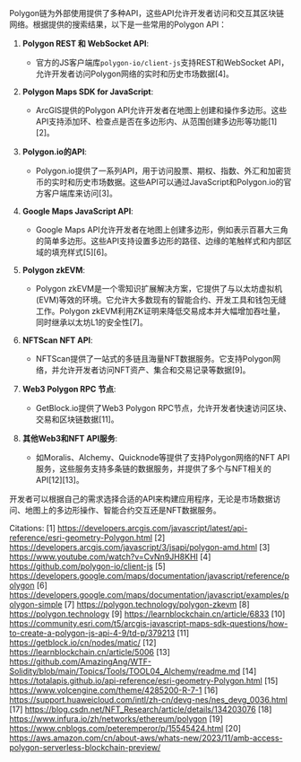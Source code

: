Polygon链为外部使用提供了多种API，这些API允许开发者访问和交互其区块链网络。根据提供的搜索结果，以下是一些常用的Polygon API：

1. **Polygon REST 和 WebSocket API**:
   - 官方的JS客户端库`polygon-io/client-js`支持REST和WebSocket API，允许开发者访问Polygon网络的实时和历史市场数据[4]。

2. **Polygon Maps SDK for JavaScript**:
   - ArcGIS提供的Polygon API允许开发者在地图上创建和操作多边形。这些API支持添加环、检查点是否在多边形内、从范围创建多边形等功能[1][2]。

3. **Polygon.io的API**:
   - Polygon.io提供了一系列API，用于访问股票、期权、指数、外汇和加密货币的实时和历史市场数据。这些API可以通过JavaScript和Polygon.io的官方客户端库来访问[3]。

4. **Google Maps JavaScript API**:
   - Google Maps API允许开发者在地图上创建多边形，例如表示百慕大三角的简单多边形。这些API支持设置多边形的路径、边缘的笔触样式和内部区域的填充样式[5][6]。

5. **Polygon zkEVM**:
   - Polygon zkEVM是一个零知识扩展解决方案，它提供了与以太坊虚拟机(EVM)等效的环境。它允许大多数现有的智能合约、开发工具和钱包无缝工作。Polygon zkEVM利用ZK证明来降低交易成本并大幅增加吞吐量，同时继承以太坊L1的安全性[7]。

6. **NFTScan NFT API**:
   - NFTScan提供了一站式的多链且海量NFT数据服务。它支持Polygon网络，并允许开发者访问NFT资产、集合和交易记录等数据[9]。

7. **Web3 Polygon RPC 节点**:
   - GetBlock.io提供了Web3 Polygon RPC节点，允许开发者快速访问区块、交易和区块链数据[11]。

8. **其他Web3和NFT API服务**:
   - 如Moralis、Alchemy、Quicknode等提供了支持Polygon网络的NFT API服务，这些服务支持多条链的数据服务，并提供了多个与NFT相关的API[12][13]。

开发者可以根据自己的需求选择合适的API来构建应用程序，无论是市场数据访问、地图上的多边形操作、智能合约交互还是NFT数据服务。

Citations:
[1] https://developers.arcgis.com/javascript/latest/api-reference/esri-geometry-Polygon.html
[2] https://developers.arcgis.com/javascript/3/jsapi/polygon-amd.html
[3] https://www.youtube.com/watch?v=CvNn9JH8KHI
[4] https://github.com/polygon-io/client-js
[5] https://developers.google.com/maps/documentation/javascript/reference/polygon
[6] https://developers.google.com/maps/documentation/javascript/examples/polygon-simple
[7] https://polygon.technology/polygon-zkevm
[8] https://polygon.technology
[9] https://learnblockchain.cn/article/6833
[10] https://community.esri.com/t5/arcgis-javascript-maps-sdk-questions/how-to-create-a-polygon-js-api-4-9/td-p/379213
[11] https://getblock.io/cn/nodes/matic/
[12] https://learnblockchain.cn/article/5006
[13] https://github.com/AmazingAng/WTF-Solidity/blob/main/Topics/Tools/TOOL04_Alchemy/readme.md
[14] https://totalapis.github.io/api-reference/esri-geometry-Polygon.html
[15] https://www.volcengine.com/theme/4285200-R-7-1
[16] https://support.huaweicloud.com/intl/zh-cn/devg-nes/nes_devg_0036.html
[17] https://blog.csdn.net/NFT_Research/article/details/134203076
[18] https://www.infura.io/zh/networks/ethereum/polygon
[19] https://www.cnblogs.com/peteremperor/p/15545424.html
[20] https://aws.amazon.com/cn/about-aws/whats-new/2023/11/amb-access-polygon-serverless-blockchain-preview/
